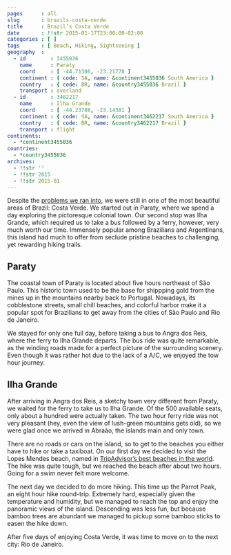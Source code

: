 ```yaml
---
pages      : all
slug       : brazils-costa-verde
title      : Brazil’s Costa Verde
date       : !!str 2015-01-17T23:00:00-02:00
categories : [ ]
tags       : [ Beach, Hiking, Sightseeing ]
geography  :
  - id        : 3455036
    name      : Paraty
    coord     : [ -44.71306, -23.21778 ]
    continent : { code: SA, name: &continent3455036 South America }
    country   : { code: BR, name: &country3455036 Brazil }
    transport : overland
  - id        : 3462217
    name      : Ilha Grande
    coord     : [ -44.23788, -23.14381 ]
    continent : { code: SA, name: &continent3462217 South America }
    country   : { code: BR, name: &country3462217 Brazil }
    transport : flight
continents:
  - *continent3455036
countries:
  - *country3455036
archives:
  - !!str ''
  - !!str 2015
  - !!str 2015-01
---
```


Despite the [problems we ran into](/blog/a-week-of-problems.html), we were still in one of the most beautiful areas of Brazil: Costa Verde.  We started out in Paraty, where we spend a day exploring the pictoresque colonial town.  Our second stop was Ilha Grande, which required us to take a bus followed by a ferry, however, very much worth our time.  Immensely popular among Brazilians and Argentinans, this island had much to offer from seclude pristine beaches to challenging, yet rewarding hiking trails.

## Paraty
The coastal town of Paraty is located about five hours northeast of São Paulo. This historic town used to be the base for shippping gold from the mines up in the mountains nearby back to Portugal. Nowadays, its cobblestone streets, small  chill beaches, and colorful harbor make it a popular spot for Brazilians to get away from the cities of São Paulo and Rio de Janeiro.

We stayed for only one full day, before taking a bus to Angra dos Reis, where the ferry to Ilha Grande departs. The bus ride was quite remarkable, as the winding roads made for a perfect picture of the surrounding scenery. Even though it was rather hot due to the lack of a  A/C, we enjoyed the tow hour journey.

## Ilha Grande
After arriving in Angra dos Reis, a sketchy town very different from Paraty, we waited for the ferry to take us to Ilha Grande. Of the 500 available seats, only about a hundred were actually taken. The two hour ferry ride was not very pleasant (hey, even the view of lush-green mountains gets old), so we were glad once we arrived in Abraão, the islands main and only town.

There are no roads or cars on the island, so to get to the beaches you either have to hike or take a taxiboat. On our first day we decided to visit the Lopes Mendes beach, named in [TripAdvisor’s best beaches in the world](http://www.tripadvisor.com/TravelersChoice-Beaches-cTop-g1). The hike was quite tough, but we reached the beach after about two hours. Going for a swim never felt more welcome.

The next day we decided to do more hiking. This time up the Parrot Peak, an eight hour hike round-trip. Extremely hard, especially given the temperature and humidity, but we managed to reach the top and enjoy the panoramic views of the island. Descending was less fun, but because bamboo trees are abundant we managed to pickup some bamboo sticks to easen the hike down.

After five days of enjoying Costa Verde, it was time to move on to the next city: Rio de Janeiro.